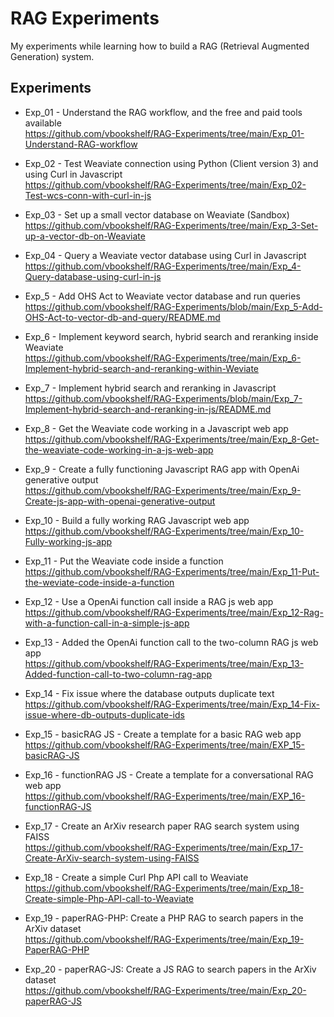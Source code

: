 # RAG Experiments
My experiments while learning how to build a RAG (Retrieval Augmented Generation) system.
<br>

## Experiments

- Exp_01 - Understand the RAG workflow, and the free and paid tools available<br>
https://github.com/vbookshelf/RAG-Experiments/tree/main/Exp_01-Understand-RAG-workflow

- Exp_02 - Test Weaviate connection using Python (Client version 3) and using Curl in Javascript<br>
https://github.com/vbookshelf/RAG-Experiments/tree/main/Exp_02-Test-wcs-conn-with-curl-in-js

- Exp_03 - Set up a small vector database on Weaviate (Sandbox)<br>
https://github.com/vbookshelf/RAG-Experiments/tree/main/Exp_3-Set-up-a-vector-db-on-Weaviate

- Exp_04 - Query a Weaviate vector database using Curl in Javascript<br>
https://github.com/vbookshelf/RAG-Experiments/tree/main/Exp_4-Query-database-using-curl-in-js

- Exp_5 - Add OHS Act to Weaviate vector database and run queries<br>
https://github.com/vbookshelf/RAG-Experiments/blob/main/Exp_5-Add-OHS-Act-to-vector-db-and-query/README.md

- Exp_6 - Implement keyword search, hybrid search and reranking inside Weaviate<br>
https://github.com/vbookshelf/RAG-Experiments/tree/main/Exp_6-Implement-hybrid-search-and-reranking-within-Weviate

- Exp_7 - Implement hybrid search and reranking in Javascript<br>
https://github.com/vbookshelf/RAG-Experiments/blob/main/Exp_7-Implement-hybrid-search-and-reranking-in-js/README.md

- Exp_8 - Get the Weaviate code working in a Javascript web app<br>
https://github.com/vbookshelf/RAG-Experiments/tree/main/Exp_8-Get-the-weaviate-code-working-in-a-js-web-app

- Exp_9 - Create a fully functioning Javascript RAG app with OpenAi generative output<br>
https://github.com/vbookshelf/RAG-Experiments/tree/main/Exp_9-Create-js-app-with-openai-generative-output

- Exp_10 - Build a fully working RAG Javascript web app<br>
https://github.com/vbookshelf/RAG-Experiments/tree/main/Exp_10-Fully-working-js-app

- Exp_11 - Put the Weaviate code inside a function<br>
https://github.com/vbookshelf/RAG-Experiments/tree/main/Exp_11-Put-the-weviate-code-inside-a-function

- Exp_12 - Use a OpenAi function call inside a RAG js web app<br>
https://github.com/vbookshelf/RAG-Experiments/tree/main/Exp_12-Rag-with-a-function-call-in-a-simple-js-app

- Exp_13 - Added the OpenAi function call to the two-column RAG js web app<br>
https://github.com/vbookshelf/RAG-Experiments/tree/main/Exp_13-Added-function-call-to-two-column-rag-app

- Exp_14 - Fix issue where the database outputs duplicate text<br>
https://github.com/vbookshelf/RAG-Experiments/tree/main/Exp_14-Fix-issue-where-db-outputs-duplicate-ids

- Exp_15 - basicRAG JS - Create a template for a basic RAG web app<br>
https://github.com/vbookshelf/RAG-Experiments/tree/main/EXP_15-basicRAG-JS

- Exp_16 - functionRAG JS - Create a template for a conversational RAG web app<br>
https://github.com/vbookshelf/RAG-Experiments/tree/main/EXP_16-functionRAG-JS

- Exp_17 - Create an ArXiv research paper RAG search system using FAISS<br>
https://github.com/vbookshelf/RAG-Experiments/tree/main/Exp_17-Create-ArXiv-search-system-using-FAISS

- Exp_18 - Create a simple Curl Php API call to Weaviate<br>
https://github.com/vbookshelf/RAG-Experiments/tree/main/Exp_18-Create-simple-Php-API-call-to-Weaviate

- Exp_19 - paperRAG-PHP: Create a PHP RAG to search papers in the ArXiv dataset<br>
https://github.com/vbookshelf/RAG-Experiments/tree/main/Exp_19-PaperRAG-PHP

- Exp_20 - paperRAG-JS: Create a JS RAG to search papers in the ArXiv dataset<br>
https://github.com/vbookshelf/RAG-Experiments/tree/main/Exp_20-paperRAG-JS


